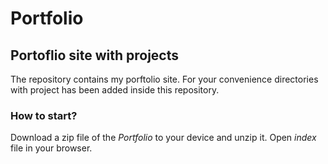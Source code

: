 # Portfolio
## Portoflio site with projects

The repository contains my porftolio site. For your convenience directories with project has been added inside this repository.

### How to start?

Download a zip file of the _Portfolio_ to your device and unzip it.
Open _index_ file in your browser.
